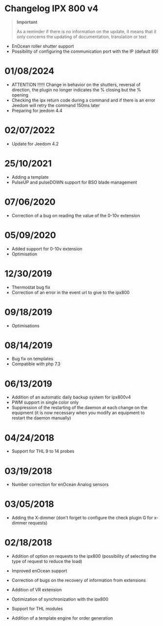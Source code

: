# Changelog IPX 800 v4

>**Important**
>
>As a reminder if there is no information on the update, it means that it only concerns the updating of documentation, translation or text

- EnOcean roller shutter support
- Possibility of configuring the communication port with the IP (default 80)

# 01/08/2024

- ATTENTION !!!!!! Change in behavior on the shutters, reversal of direction, the plugin no longer indicates the % closing but the % opening
- Checking the ipx return code during a command and if there is an error Jeedom will retry the command 150ms later
- Preparing for jeedom 4.4

# 02/07/2022

- Update for Jeedom 4.2

# 25/10/2021

- Adding a template
- PulseUP and pulseDOWN support for BSO blade management

# 07/06/2020

- Correction of a bug on reading the value of the 0-10v extension

# 05/09/2020

- Added support for 0-10v extension
- Optimisation

# 12/30/2019

- Thermostat bug fix
- Correction of an error in the event url to give to the ipx800

# 09/18/2019

- Optimisations

# 08/14/2019

- Bug fix on templates
- Compatible with php 7.3

# 06/13/2019

- Addition of an automatic daily backup system for ipx800v4
- PWM support in single color only
- Suppression of the restarting of the daemon at each change on the equipment (it is now necessary when you modify an equipment to restart the daemon manually)

# 04/24/2018

-	Support for THL 9 to 14 probes

# 03/19/2018

-   Number correction for enOcean Analog sensors

# 03/05/2018

- 	Adding the X-dimmer (don't forget to configure the check plugin G for x-dimmer requests)

#  02/18/2018

-	Addition of option on requests to the ipx800 (possibility of selecting the type of request to reduce the load)

-   Improved enOcean support

-   Correction of bugs on the recovery of information from
    extensions

-   Addition of VR extension

-   Optimization of synchronization with the ipx800

-   Support for THL modules

-   Addition of a template engine for order generation
